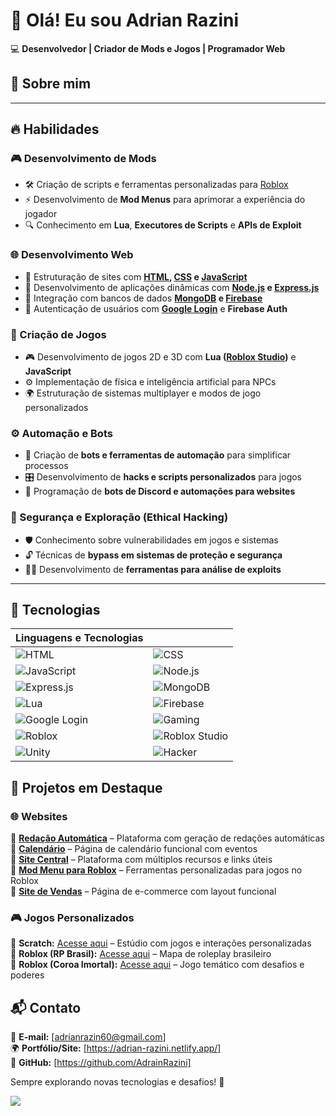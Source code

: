 # 👋 Olá! Eu sou **Adrian Razini**  



💻 **Desenvolvedor | Criador de Mods e Jogos | Programador Web**  

## 🚀 Sobre mim  
---  

## 🔥 Habilidades  

### 🎮 Desenvolvimento de Mods  
- 🛠️ Criação de scripts e ferramentas personalizadas para [Roblox](https://www.roblox.com/)  
- ⚡ Desenvolvimento de **Mod Menus** para aprimorar a experiência do jogador  
- 🔍 Conhecimento em **Lua**, **Executores de Scripts** e **APIs de Exploit**  

### 🌐 Desenvolvimento Web  
- 📜 Estruturação de sites com **[HTML](https://developer.mozilla.org/pt-BR/docs/Web/HTML), [CSS](https://developer.mozilla.org/pt-BR/docs/Web/CSS) e [JavaScript](https://developer.mozilla.org/pt-BR/docs/Web/JavaScript)**  
- 🚀 Desenvolvimento de aplicações dinâmicas com **[Node.js](https://nodejs.org/) e [Express.js](https://expressjs.com/)**  
- 💾 Integração com bancos de dados **[MongoDB](https://www.mongodb.com/) e [Firebase](https://firebase.google.com/)**  
- 🔐 Autenticação de usuários com **[Google Login](https://developers.google.com/identity)** e **Firebase Auth**  

### 🎲 Criação de Jogos  
- 🎮 Desenvolvimento de jogos 2D e 3D com **Lua ([Roblox Studio](https://create.roblox.com/))** e **JavaScript**  
- ⚙️ Implementação de física e inteligência artificial para NPCs  
- 🌍 Estruturação de sistemas multiplayer e modos de jogo personalizados  

### ⚙️ Automação e Bots  
- 🤖 Criação de **bots e ferramentas de automação** para simplificar processos  
- 🎛️ Desenvolvimento de **hacks e scripts personalizados** para jogos  
- 💬 Programação de **bots de Discord e automações para websites**  

### 🔐 Segurança e Exploração (Ethical Hacking)  
- 🛡️ Conhecimento sobre vulnerabilidades em jogos e sistemas  
- 🔓 Técnicas de **bypass em sistemas de proteção e segurança**  
- 🕵️‍♂️ Desenvolvimento de **ferramentas para análise de exploits**  

---  
## 📂 Tecnologias  

| Linguagens e Tecnologias |  |
|-----------------|-----------------|
| ![HTML](https://img.shields.io/badge/HTML-E34F26?style=for-the-badge&logo=html5&logoColor=white) | ![CSS](https://img.shields.io/badge/CSS-1572B6?style=for-the-badge&logo=css3&logoColor=white) |
| ![JavaScript](https://img.shields.io/badge/JavaScript-F7DF1E?style=for-the-badge&logo=javascript&logoColor=black) | ![Node.js](https://img.shields.io/badge/Node.js-339933?style=for-the-badge&logo=node.js&logoColor=white) |
| ![Express.js](https://img.shields.io/badge/Express.js-000000?style=for-the-badge&logo=express&logoColor=white) | ![MongoDB](https://img.shields.io/badge/MongoDB-47A248?style=for-the-badge&logo=mongodb&logoColor=white) |
| ![Lua](https://img.shields.io/badge/Lua-2C2D72?style=for-the-badge&logo=lua&logoColor=white) | ![Firebase](https://img.shields.io/badge/Firebase-FFCA28?style=for-the-badge&logo=firebase&logoColor=black) |
| ![Google Login](https://img.shields.io/badge/Google%20Login-4285F4?style=for-the-badge&logo=google&logoColor=white) | ![Gaming](https://img.shields.io/badge/Gaming-0E6EB8?style=for-the-badge&logo=gamepad&logoColor=white) |
| ![Roblox](https://img.shields.io/badge/Roblox-000000?style=for-the-badge&logo=roblox&logoColor=white) | ![Roblox Studio](https://img.shields.io/badge/Roblox%20Studio-323232?style=for-the-badge&logo=roblox&logoColor=white) |
| ![Unity](https://img.shields.io/badge/Unity-100000?style=for-the-badge&logo=unity&logoColor=white) | ![Hacker](https://img.shields.io/badge/Hacker-00FF00?style=for-the-badge&logo=matrix&logoColor=black) |



## 📂 Projetos em Destaque  

### 🌐 **Websites**  
🔹 [**Redação Automática**](https://digita-o-autom-tica.vercel.app/) – Plataforma com geração de redações automáticas  
🔹 [**Calendário**](https://alura-js-projeto-de-vida.vercel.app/) – Página de calendário funcional com eventos  
🔹 [**Site Central**](https://site-central-silk.vercel.app/) – Plataforma com múltiplos recursos e links úteis  
🔹 [**Mod Menu para Roblox**](https://adrian-razini.netlify.app/introducao) – Ferramentas personalizadas para jogos no Roblox  
🔹 [**Site de Vendas**](https://adrianrazini8.netlify.app/) – Página de e-commerce com layout funcional  

### 🎮 **Jogos Personalizados**  
🔹 **Scratch:** [Acesse aqui](https://scratch.mit.edu/studios/33798273) – Estúdio com jogos e interações personalizadas  
🔹 **Roblox (RP Brasil):** [Acesse aqui](https://www.roblox.com/pt/games/80751586210622/RP-Brasil) – Mapa de roleplay brasileiro  
🔹 **Roblox (Coroa Imortal):** [Acesse aqui](https://www.roblox.com/pt/games/99388174674538/Coroa-Imortal) – Jogo temático com desafios e poderes  

## 📬 Contato  
📧 **E-mail:** [adrianrazin60@gmail.com]  
🌍 **Portfólio/Site:** [https://adrian-razini.netlify.app/]  
📌 **GitHub:** [https://github.com/AdrainRazini]  

Sempre explorando novas tecnologias e desafios! 🚀



![](https://i.pinimg.com/originals/21/11/61/21116158daaeb1459b4ec0758505e1ad.gif)

